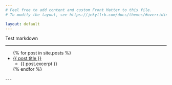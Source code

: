 ```yaml
---
# Feel free to add content and custom Front Matter to this file.
# To modify the layout, see https://jekyllrb.com/docs/themes/#overriding-theme-defaults

layout: default
---
```

Test markdown

---
<ul>
    {% for post in site.posts %}
        <li>
            <a href="{{site.baseurl}}/{{ post.url }}">{{ post.title }}</a>
            <ul>
                <li>
                    {{ post.excerpt }}
                </li>
            </ul>
        </li>
    {% endfor %}
</ul>
---